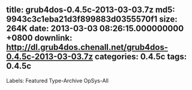 title: grub4dos-0.4.5c-2013-03-03.7z
md5: 9943c3c1eba21d3f899883d0355570f1
size: 264K
date: 2013-03-03 08:26:15.000000000 +0800
downlink: http://dl.grub4dos.chenall.net/grub4dos-0.4.5c-2013-03-03.7z
categories: 0.4.5c
tags: 0.4.5c
---

Labels: 
 Featured
 Type-Archive
 OpSys-All